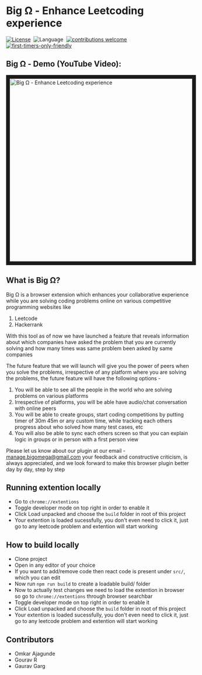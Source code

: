 # Big Ω - Enhance Leetcoding experience

[![License](https://img.shields.io/badge/license-MIT-blue.svg)](./LICENSE)&nbsp;
![Language](https://img.shields.io/badge/language-JS-yellow.svg)&nbsp;
[![contributions welcome](https://img.shields.io/badge/contributions-welcome-brightgreen.svg?style=flat)](https://github.com/dwyl/esta/issues)
[![first-timers-only-friendly](http://img.shields.io/badge/first--timers--only-friendly-blue.svg?style=flat-square)](https://code.publiclab.org#r=all)

<!-- PLACE_HOLDER_AFTER_LAUNCH
[![Chrome](https://user-images.githubusercontent.com/53124886/111952712-34f12300-8aee-11eb-9fdd-ad579a1eb235.png)](https://chrome.google.com/webstore/detail/)

<div align="left">
  <a href="https://www.producthunt.com/posts/leethub?utm_source=badge-featured&utm_medium=badge&utm_souce=badge-leethub" target="_blank">
    <img src="https://api.producthunt.com/widgets/embed-image/v1/featured.svg?post_id=275757&theme=light" alt="Big Ω - Enhance Leetcoding experience | Product Hunt" /> </a>
</div>
-->

## Big Ω - Demo (YouTube Video):
<a href="http://www.youtube.com/watch?feature=player_embedded&v=ZdQ4XVUSr4o
" target="_blank"><img src="https://github.com/codedecks-in/Big-Omega-Extension/blob/main/public/big-omega.png" 
alt="Big Ω - Enhance Leetcoding experience" height="500" border="10" /></a>

## What is Big Ω?
Big Ω is a browser extension which enhances your collaborative experience while you are solving coding problems online on various competitive programming websites like 

1. Leetcode
2. Hackerrank

With this tool as of now we have launched a feature that reveals information about which companies have asked the problem that you are currently solving and how many times was same problem been asked by same companies

The future feature that we will launch will give you the power of peers when you solve the problems, irrespective of any platform where you are solving the problems, the future feature will have the following options - 

1. You will be able to see all the people in the world who are solving problems on various platforms
2. Irrespective of platforms, you will be able have audio/chat conversation with online peers
3. You will be able to create groups, start coding competitions by putting timer of 30m 45m or any custom time, while tracking each others progress about who solved how many test cases, etc
4. You will also be able to sync each others screen so that you can explain logic in groups or in person with a first person view

Please let us know about our plugin at our email - manage.bigomega@gmail.com
your feedback and constructive criticism, is always appreciated, and we look forward to make this browser plugin better day by day, step by step

## Running extention locally
- Go to `chrome://extentions`
- Toggle developer mode on top right in order to enable it
- Click Load unpacked and choose the `build` folder in root of this project
- Your extention is loaded sucessfully, you don't even need to click it, just go to any leetcode problem and extention will start working

## How to build locally
- Clone project
- Open in any editor of your choice
- If you want to add/remove code then react code is present under `src/`, which you can edit
- Now run `npm run build` to create a loadable build/ folder
- Now to actually test changes we need to load the extention in browser so go to `chrome://extentions` through browser searchbar
- Toggle developer mode on top right in order to enable it
- Click Load unpacked and choose the `build` folder in root of this project
- Your extention is loaded sucessfully, you don't even need to click it, just go to any leetcode problem and extention will start working


## Contributors
- Omkar Ajagunde
- Gourav R
- Gaurav Garg
